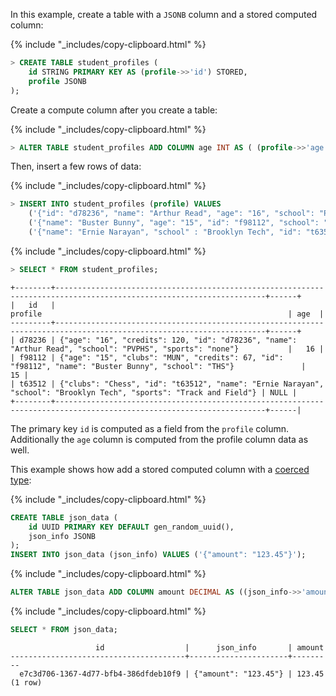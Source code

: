 In this example, create a table with a `JSONB` column and a stored computed column:

{% include "_includes/copy-clipboard.html" %}
~~~ sql
> CREATE TABLE student_profiles (
    id STRING PRIMARY KEY AS (profile->>'id') STORED,
    profile JSONB
);
~~~

Create a compute column after you create a table:

{% include "_includes/copy-clipboard.html" %}
~~~ sql
> ALTER TABLE student_profiles ADD COLUMN age INT AS ( (profile->>'age')::INT) STORED;
~~~

Then, insert a few rows of data:

{% include "_includes/copy-clipboard.html" %}
~~~ sql
> INSERT INTO student_profiles (profile) VALUES
    ('{"id": "d78236", "name": "Arthur Read", "age": "16", "school": "PVPHS", "credits": 120, "sports": "none"}'),
    ('{"name": "Buster Bunny", "age": "15", "id": "f98112", "school": "THS", "credits": 67, "clubs": "MUN"}'),
    ('{"name": "Ernie Narayan", "school" : "Brooklyn Tech", "id": "t63512", "sports": "Track and Field", "clubs": "Chess"}');
~~~

{% include "_includes/copy-clipboard.html" %}
~~~ sql
> SELECT * FROM student_profiles;
~~~
~~~
+--------+---------------------------------------------------------------------------------------------------------------------+------+
|   id   |                                                       profile                                                       | age  |
---------+---------------------------------------------------------------------------------------------------------------------+------+
| d78236 | {"age": "16", "credits": 120, "id": "d78236", "name": "Arthur Read", "school": "PVPHS", "sports": "none"}           |   16 |
| f98112 | {"age": "15", "clubs": "MUN", "credits": 67, "id": "f98112", "name": "Buster Bunny", "school": "THS"}               |   15 |
| t63512 | {"clubs": "Chess", "id": "t63512", "name": "Ernie Narayan", "school": "Brooklyn Tech", "sports": "Track and Field"} | NULL |
+--------+---------------------------------------------------------------------------------------------------------------------+------|
~~~

The primary key `id` is computed as a field from the `profile` column.  Additionally the `age` column is computed from the profile column data as well.

This example shows how add a stored computed column with a [coerced type](scalar-expressions.html#explicit-type-coercions):

{% include "_includes/copy-clipboard.html" %}
~~~ sql
CREATE TABLE json_data (
    id UUID PRIMARY KEY DEFAULT gen_random_uuid(),
    json_info JSONB
);
INSERT INTO json_data (json_info) VALUES ('{"amount": "123.45"}');
~~~

{% include "_includes/copy-clipboard.html" %}
~~~ sql
ALTER TABLE json_data ADD COLUMN amount DECIMAL AS ((json_info->>'amount')::DECIMAL) STORED;
~~~

{% include "_includes/copy-clipboard.html" %}
~~~ sql
SELECT * FROM json_data;
~~~

~~~
                   id                  |      json_info       | amount
---------------------------------------+----------------------+---------
  e7c3d706-1367-4d77-bfb4-386dfdeb10f9 | {"amount": "123.45"} | 123.45
(1 row)
~~~

